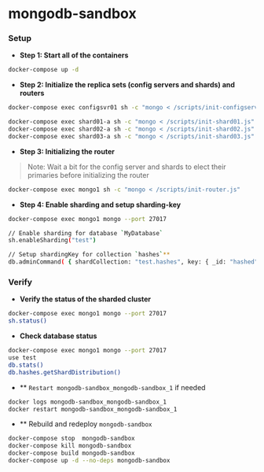 # mongodb-sandbox



### Setup
- **Step 1: Start all of the containers**

```bash
docker-compose up -d
```

- **Step 2: Initialize the replica sets (config servers and shards) and routers**

```bash
docker-compose exec configsvr01 sh -c "mongo < /scripts/init-configserver.js"

docker-compose exec shard01-a sh -c "mongo < /scripts/init-shard01.js"
docker-compose exec shard02-a sh -c "mongo < /scripts/init-shard02.js"
docker-compose exec shard03-a sh -c "mongo < /scripts/init-shard03.js"
```

- **Step 3: Initializing the router**
>Note: Wait a bit for the config server and shards to elect their primaries before initializing the router

```bash
docker-compose exec mongo1 sh -c "mongo < /scripts/init-router.js"
```

- **Step 4: Enable sharding and setup sharding-key**
```bash
docker-compose exec mongo1 mongo --port 27017

// Enable sharding for database `MyDatabase`
sh.enableSharding("test")

// Setup shardingKey for collection `hashes`**
db.adminCommand( { shardCollection: "test.hashes", key: { _id: "hashed" } } )

```

### Verify

- **Verify the status of the sharded cluster**

```bash
docker-compose exec mongo1 mongo --port 27017
sh.status()
```

- **Check database status**
```bash
docker-compose exec mongo1 mongo --port 27017
use test
db.stats()
db.hashes.getShardDistribution()
```


- ** `Restart mongodb-sandbox_mongodb-sandbox_1` if needed
```bash
docker logs mongodb-sandbox_mongodb-sandbox_1
docker restart mongodb-sandbox_mongodb-sandbox_1
```

- ** Rebuild and redeploy `mongodb-sandbox`

```bash
docker-compose stop  mongodb-sandbox
docker-compose kill mongodb-sandbox
docker-compose build mongodb-sandbox
docker-compose up -d --no-deps mongodb-sandbox
```